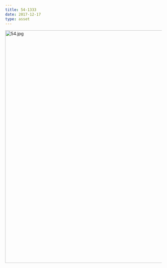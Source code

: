 ```yaml
---
title: 54-1333
date: 2017-12-17
type: asset
---
```

<img src="https://histologylab.ctl.columbia.edu/assets/images/54.jpg" height="750" alt="54.jpg" style="margin: 0;padding: 0;border: 0;">
